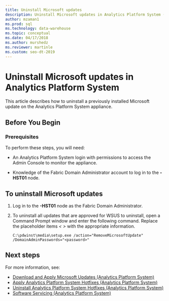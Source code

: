```yaml
---
title: Uninstall Microsoft updates
description: Uninstall Microsoft updates in Analytics Platform System (APS).
author: mzaman1 
ms.prod: sql
ms.technology: data-warehouse
ms.topic: conceptual
ms.date: 04/17/2018
ms.author: murshedz
ms.reviewer: martinle
ms.custom: seo-dt-2019
---
```


# Uninstall Microsoft updates in Analytics Platform System
This article describes how to uninstall a previously installed Microsoft update on the Analytics Platform System appliance.  
  
## Before You Begin  
  
### Prerequisites  
To perform these steps, you will need:  
  
-   An Analytics Platform System login with permissions to access the Admin Console to monitor the appliance.  
  
-   Knowledge of the Fabric Domain Administrator account to log in to the <em><Fabric Domain></em>**-HST01** node.  
  
## <a name="HowToUninstallMSFT"></a>To uninstall Microsoft updates  
  
1.  Log in to the <em><Fabric Domain></em>**-HST01** node as the Fabric Domain Administrator.  
  
2.  To uninstall all updates that are approved for WSUS to uninstall, open a Command Prompt window and enter the following command. Replace the placeholder items *<  >* with the appropriate information.  
  
    ```  
    C:\pdwinst\media\setup.exe /action="RemoveMicrosoftUpdate" /DomainAdminPasswords="<password>"  
    ```  
  
## Next steps
For more information, see:
- [Download and Apply Microsoft Updates &#40;Analytics Platform System&#41;](download-and-apply-microsoft-updates.md) 
- [Apply Analytics Platform System Hotfixes &#40;Analytics Platform System&#41;](apply-analytics-platform-system-hotfixes.md)  
- [Uninstall Analytics Platform System Hotfixes &#40;Analytics Platform System&#41;](uninstall-analytics-platform-system-hotfixes.md)  
- [Software Servicing &#40;Analytics Platform System&#41;](software-servicing.md)  
  
